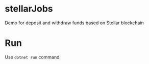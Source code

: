 # stellarJobs
Demo for deposit and withdraw funds based on Stellar blockchain

# Run
Use `dotnet run` command
